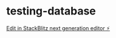 # testing-database

[Edit in StackBlitz next generation editor ⚡️](https://stackblitz.com/~/github.com/bcrhbrhcdb/testing-database)